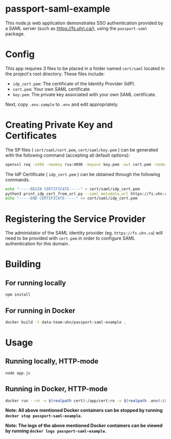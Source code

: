 # passport-saml-example

This node.js web application demonstrates SSO authentication provided by a SAML server (such as https://fs.uhn.ca/), using the `passport-saml` package.

Config
======

This app requires 3 files to be placed in a folder named `cert/saml`
located in the project's root directory. These files include:

- `idp_cert.pem`: The certificate  of the Identity Provider (IdP).
- `cert.pem`: Your own SAML certificate
- `key.pem`: The private key associated with your own SAML certificate.

Next, copy `.env.sample` to `.env` and edit appropriately.

Creating Private Key and Certificates
=====================================

The SP files ( `cert/saml/cert.pem`, `cert/saml/key.pem` ) can be
generated with the following command (accepting all default options):

```bash
openssl req -x509 -newkey rsa:4096 -keyout key.pem -out cert.pem -nodes -days 900
```

The IdP Certificate ( `idp_cert.pem` ) can be obtained through the
following commands.

```bash
echo "-----BEGIN CERTIFICATE-----" > cert/saml/idp_cert.pem
python3 print_idp_cert_from_url.py --saml_metadata_url https://fs.uhn.ca/FederationMetadata/2007-06/FederationMetadata.xml >> cert/saml/idp_cert.pem
echo "-----END CERTIFICATE-----" >> cert/saml/idp_cert.pem
```

Registering the Service Provider
================================

The administator of the SAML identity provider (eg. `https://fs.uhn.ca`)
will need to be provided with `cert.pem` in order to configure SAML
authentication for this domain.

Building
========

For running locally
-------------------

```bash
npm install
```

For running in Docker
---------------------

```bash
docker build -t data-team-uhn/passport-saml-example .
```

Usage
=====

Running locally, HTTP-mode
--------------------------

```bash
node app.js
```

Running in Docker, HTTP-mode
----------------------------

```bash
docker run --rm -v $(realpath cert):/app/cert:ro -v $(realpath .env):/app/.env:ro -p 127.0.0.1:8080:8080 --name passport-saml-example -d data-team-uhn/passport-saml-example
```

**Note: All above mentioned Docker containers can be stopped by running `docker stop passport-saml-example`.**

**Note: The logs of the above mentioned Docker containers can be viewed by running `docker logs passport-saml-example`.**
